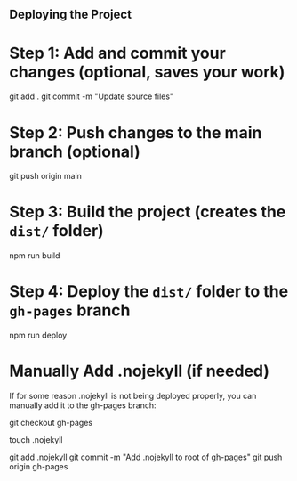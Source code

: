 
## Deploying the Project 

# Step 1: Add and commit your changes (optional, saves your work)
git add .
git commit -m "Update source files"

# Step 2: Push changes to the main branch (optional)
git push origin main

# Step 3: Build the project (creates the `dist/` folder)
npm run build

# Step 4: Deploy the `dist/` folder to the `gh-pages` branch
npm run deploy

# Manually Add .nojekyll (if needed)
If for some reason .nojekyll is not being deployed properly, you can manually add it to the gh-pages branch:

git checkout gh-pages

touch .nojekyll

git add .nojekyll
git commit -m "Add .nojekyll to root of gh-pages"
git push origin gh-pages
